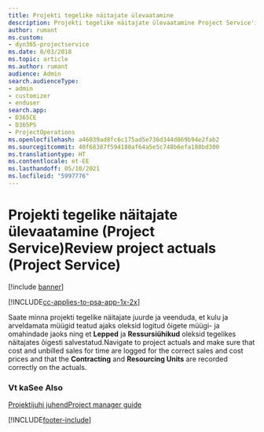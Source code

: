 ```yaml
---
title: Projekti tegelike näitajate ülevaatamine
description: Projekti tegelike näitajate ülevaatamine Project Service'is
author: rumant
ms.custom:
- dyn365-projectservice
ms.date: 8/03/2018
ms.topic: article
ms.author: rumant
audience: Admin
search.audienceType:
- admin
- customizer
- enduser
search.app:
- D365CE
- D365PS
- ProjectOperations
ms.openlocfilehash: a46039ad8fc6c175ad5e736d344d869b94e2fab2
ms.sourcegitcommit: 40f68387f594180af64a5e5c748b6efa188bd300
ms.translationtype: HT
ms.contentlocale: et-EE
ms.lasthandoff: 05/10/2021
ms.locfileid: "5997776"
---
```

# <a name="review-project-actuals-project-service"></a><span data-ttu-id="04ef4-103">Projekti tegelike näitajate ülevaatamine (Project Service)</span><span class="sxs-lookup"><span data-stu-id="04ef4-103">Review project actuals (Project Service)</span></span>

[!include [banner](../includes/psa-now-project-operations.md)]

[!INCLUDE[cc-applies-to-psa-app-1x-2x](../includes/cc-applies-to-psa-app-1x-2x.md)]

<span data-ttu-id="04ef4-104">Saate minna projekti tegelike näitajate juurde ja veenduda, et kulu ja arveldamata müügid teatud ajaks oleksid logitud õigete müügi- ja omahindade jaoks ning et **Lepped** ja **Ressursiühikud** oleksid tegelikes näitajates õigesti salvestatud.</span><span class="sxs-lookup"><span data-stu-id="04ef4-104">Navigate to project actuals and make sure that cost and unbilled sales for time are logged for the correct sales and cost prices and that the **Contracting** and **Resourcing Units** are recorded correctly on the actuals.</span></span>  
  
### <a name="see-also"></a><span data-ttu-id="04ef4-105">Vt ka</span><span class="sxs-lookup"><span data-stu-id="04ef4-105">See Also</span></span>  
 [<span data-ttu-id="04ef4-106">Projektijuhi juhend</span><span class="sxs-lookup"><span data-stu-id="04ef4-106">Project manager guide</span></span>](../psa/project-manager-guide.md)


[!INCLUDE[footer-include](../includes/footer-banner.md)]